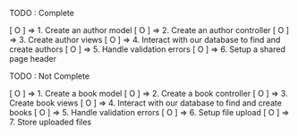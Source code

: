 TODO : Complete

[ O ] => 1. Create an author model
[ O ] => 2. Create an author controller
[ O ] => 3. Create author views
[ O ] => 4. Interact with our database to find and create authors
[ O ] => 5. Handle validation errors
[ O ] => 6. Setup a shared page header

TODO : Not Complete

[ O ] => 1. Create a book model
[ O ] => 2. Create a book controller
[ O ] => 3. Create book views
[ O ] => 4. Interact with our database to find and create books
[ O ] => 5. Handle validation errors
[ O ] => 6. Setup file upload
[ O ] => 7. Store uploaded files
